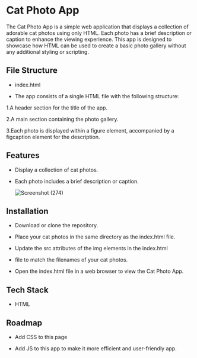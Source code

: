 
# Cat Photo App
The Cat Photo App is a simple web application that displays a collection of adorable cat photos using only HTML. Each photo has a brief description or caption to enhance the viewing experience. This app is designed to showcase how HTML can be used to create a basic photo gallery without any additional styling or scripting.


## File Structure
 - index.html

- The app consists of a single HTML file with the following structure:

1.A header section for the title of the app.

2.A main section containing the photo gallery.

3.Each photo is displayed within a figure element, accompanied by a figcaption element for the description.
## Features

- Display a collection of cat photos.
- Each photo includes a brief description or caption.

  ![Screenshot (274)](https://github.com/deva2025/Cat-Photo-App/assets/166497101/adf49c42-746e-494c-8a21-cae3acd713c5)

## Installation
 
 
- Download or clone the repository.
- Place your cat photos in the same directory as the index.html file.

- Update the src attributes of the img elements in the index.html

- file to match the filenames of your cat photos.

- Open the index.html file in a web browser to view the Cat Photo App.

    
## Tech Stack
  - HTML


## Roadmap

- Add CSS to this page

- Add JS to this app to make it more efficient and user-friendly app.

